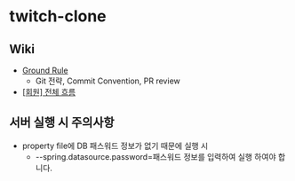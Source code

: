 # twitch-clone

## Wiki

- [Ground Rule](https://github.com/f-lab-edu/twitch-clone/wiki/Ground-Rule)
    - Git 전략, Commit Convention, PR review
- [[회원] 전체 흐름](https://github.com/f-lab-edu/twitch-clone/wiki/%5B%ED%9A%8C%EC%9B%90%5D-%EC%A0%84%EC%B2%B4-%ED%9D%90%EB%A6%84)  

## 서버 실행 시 주의사항

- property file에 DB 패스워드 정보가 없기 때문에 실행 시
  - --spring.datasource.password=패스워드 정보를 입력하여 실행 하여야 합니다.